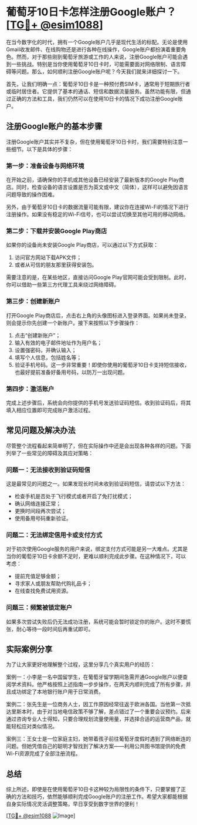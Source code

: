 # 葡萄牙10日卡怎样注册Google账户？[[TG💪+ @esim1088](https://t.me/s/esim1088)]

在当今数字化的时代，拥有一个Google账户几乎是现代生活的标配。无论是使用Gmail收发邮件、在线购物还是进行各种在线操作，Google账户都扮演着重要角色。然而，对于那些刚到葡萄牙旅游或工作的人来说，注册Google账户可能会遇到一些挑战。特别是当你使用葡萄牙10日卡时，可能需要面对网络限制、语言障碍等问题。那么，如何顺利注册Google账户呢？今天我们就来详细探讨一下。

首先，让我们明确一点：葡萄牙10日卡是一种预付费SIM卡，通常用于短期旅行者或临时居住者。它提供了基本的通话、短信和数据流量服务。虽然功能有限，但通过正确的方法和工具，我们仍然可以在使用10日卡的情况下成功注册Google账户。

## 注册Google账户的基本步骤

注册Google账户其实并不复杂，但在使用葡萄牙10日卡时，我们需要特别注意一些细节。以下是具体的步骤：

### 第一步：准备设备与网络环境

在开始之前，请确保你的手机或其他设备已经安装了最新版本的Google Play商店。同时，检查设备的语言设置是否为英文或中文（简体），这样可以避免因语言问题导致的操作困难。

另外，由于葡萄牙10日卡的数据流量可能有限，建议你在连接Wi-Fi的情况下进行注册操作。如果没有稳定的Wi-Fi信号，也可以尝试切换至其他可用的移动网络。

### 第二步：下载并安装Google Play商店

如果你的设备尚未安装Google Play商店，可以通过以下方式获取：

1. 访问官方网站下载APK文件；
2. 或者从可信的朋友那里获得安装包。

需要注意的是，在某些地区，直接访问Google Play官网可能会受到限制。此时，你可以借助一些第三方代理工具来绕过网络障碍。

### 第三步：创建新账户

打开Google Play商店后，点击右上角的头像图标进入登录界面。如果尚未登录，则会提示你先创建一个新账户。接下来按照以下步骤操作：

1. 点击“创建新账户”；
2. 输入有效的电子邮件地址作为用户名；
3. 设置强密码，并确认输入；
4. 填写个人信息，包括姓名等；
5. 验证手机号码。这一步非常重要！即使你使用的葡萄牙10日卡支持短信接收，也最好提前准备好备用号码，以防万一出现问题。

### 第四步：激活账户

完成上述步骤后，系统会向你提供的手机号发送验证码短信。收到验证码后，将其填入相应位置即可完成账户激活过程。

## 常见问题及解决办法

尽管整个流程看起来简单明了，但在实际操作中还是会出现各种各样的问题。下面列举了一些常见的障碍及其应对策略：

### 问题一：无法接收到验证码短信

这是最常见的问题之一。如果发现长时间未收到验证码短信，请尝试以下方法：

- 检查手机是否处于飞行模式或者开启了免打扰模式；
- 确认网络连接正常；
- 更换时间段再次尝试；
- 使用备用号码重新验证。

### 问题二：无法绑定信用卡或支付方式

对于初次使用Google服务的用户来说，绑定支付方式可能是另一大难点。尤其是当你的葡萄牙10日卡余额不足时，更难以顺利完成此步骤。在这种情况下，可以考虑：

- 提前充值足够金额；
- 寻求家人或朋友帮助代购礼品卡；
- 在线查找免费试用资源。

### 问题三：频繁被锁定账户

如果多次尝试失败后仍无法成功注册，系统可能会暂时锁定你的账户。这时不要慌张，耐心等待一段时间后再重试即可。

## 实际案例分享

为了让大家更好地理解整个过程，这里分享几个真实用户的经历：

案例一：小李是一名中国留学生，在葡萄牙留学期间急需开通Google账户以便查阅学术资料。他严格按照上述指南一步步操作，在两天内顺利完成了所有步骤，并且成功绑定了本地银行账户用于日常消费。

案例二：张先生是一位商务人士，因工作原因经常往返于欧洲各国。当他第一次抵达里斯本时，由于对当地电信政策不够了解，差点错过了一个重要会议预约。后来通过咨询专业人士得知，只要合理规划流量使用量，并选择合适的运营商产品，就能轻松应对类似情况。

案例三：王女士是一位家庭主妇，她带着孩子前往葡萄牙度假时遇到了网络断连的问题。但她凭借自己的聪明才智找到了解决方案——利用公共图书馆提供的免费Wi-Fi资源完成了全部注册流程。

## 总结

综上所述，即使是在使用葡萄牙10日卡这种较为局限性的条件下，只要掌握了正确的方法和技巧，依然能够顺利完成Google账户的注册工作。希望大家都能根据自身实际情况灵活调整策略，早日享受到数字世界的便利！

[[TG💪+ @esim1088](https://t.me/s/esim1088) ![Image](https://i.postimg.cc/4NQfJmqS/Snipaste-2025-05-13-00-14-12.png)]